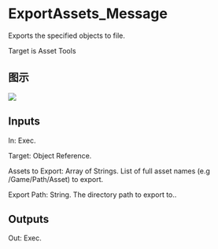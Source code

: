 # ExportAssets_Message

Exports the specified objects to file.

Target is Asset Tools

## 图示

![]($-20221218-18475709.png)

## Inputs

In: Exec.

Target: Object Reference.

Assets to Export: Array of Strings. List of full asset names (e.g /Game/Path/Asset) to export.

Export Path: String. The directory path to export to..  

## Outputs

Out: Exec.

